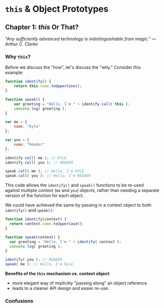 # `this` & Object Prototypes

## Chapter 1: *this* Or That?

*"Any sufficiently advanced technology is indistinguishable from magic." — Arthur C. Clarke*

### Why `this`?

Before we discuss the "how", let's discuss the "why." Consider this example:

```javascript
function identify() {
	return this.name.toUpperCase();
}

function speak() {
	var greeting = "Hello, I'm " + identify.call( this );
	console.log( greeting );
}

var me = {
	name: "Kyle"
};

var you = {
	name: "Reader"
};

identify.call( me ); // KYLE
identify.call( you ); // READER

speak.call( me ); // Hello, I'm KYLE
speak.call( you ); // Hello, I'm READER
```

This code allows the `identify()` and `speak()` functions to be re-used against multiple *context* (`me` and `you`) objects, rather than needing a separate version of the function for each object.

We could have achieved the same by passing in a context object to both `identify()` and `speak()`:

```javascript
function identify(context) {
  return context.name.toUpperCase();
}

function speak(context) {
  var greeting = "Hello, I'm " + identify( context );
  console.log( greeting );
}

identify( you ); // READER
speak( me ); // Hello, I'm Kyle
```

**Benefits of the `this` mechanism vs. context object**:

- more elegant way of implicitly "passing along" an object reference
- leads to a cleaner API design and easier re-use.

### Confusions


